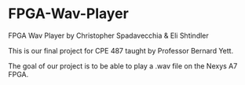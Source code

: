 # FPGA-Wav-Player
FPGA Wav Player by Christopher Spadavecchia &amp; Eli Shtindler

This is our final project for CPE 487 taught by Professor Bernard Yett. 

The goal of our project is to be able to play a .wav file on the Nexys A7 FPGA.
